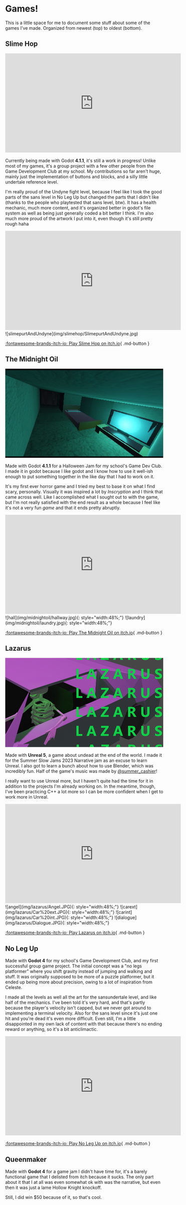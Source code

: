 # Games!
This is a little space for me to document some stuff about some of the games I've made. Organized from newest (top) to oldest (bottom).

## Slime Hop

<iframe width="560" height="315" src="https://www.youtube.com/embed/kn8intQOk7U?si=BOw7gl516ZqVdKj2" title="YouTube video player" frameborder="0" allow="accelerometer; autoplay; clipboard-write; encrypted-media; gyroscope; picture-in-picture; web-share" allowfullscreen></iframe>

Currently being made with Godot **4.1.1**, it's still a work in progress! Unlike most of my games, it's a group project with a few other people from the Game Development Club at my school. My contributions so far aren't huge, mainly just the implementation of buttons and blocks, and a silly little undertale reference level.

I'm really proud of the Undyne fight level, because I feel like I took the good parts of the sans level in No Leg Up but changed the parts that I didn't like (thanks to the people who playtested that sans level, btw). It has a health mechanic, much more content, and it's organized better in godot's file system as well as being just generally coded a bit better I think. I'm also much more proud of the artwork I put into it, even though it's still pretty rough haha

<iframe width="560" height="315" src="https://www.youtube.com/embed/zMh9ywE4fVI?si=XsNISW1SYRJICtf7" title="YouTube video player" frameborder="0" allow="accelerometer; autoplay; clipboard-write; encrypted-media; gyroscope; picture-in-picture; web-share" allowfullscreen></iframe>
![slimepurtAndUndyne](img/slimehop/SlimepurtAndUndyne.jpg)

[:fontawesome-brands-itch-io: Play Slime Hop on itch.io](https://piggyfriend.itch.io/slime-hop){ .md-button }

## The Midnight Oil
![oilbanner](img/midnightoil/midnightoil.JPG)

Made with Godot **4.1.1** for a Halloween Jam for my school's Game Dev Club. I made it in godot because I like godot and I know how to use it well-ish enough to put something together in the like day that I had to work on it.

It's my first ever horror game and I tried my best to base it on what I find scary, personally. Visually it was inspired a lot by *Inscryption* and I think that came across well. Like I accomplished what I sought out to with the game, but I'm not really satisfied with the end result as a whole because I feel like it's not a very fun *game* and that it ends pretty abruptly.

<iframe width="560" height="315" src="https://www.youtube.com/embed/Ck_h3ERMd_Y?si=M6t4vAvHFQ6Eirrz" title="YouTube video player" frameborder="0" allow="accelerometer; autoplay; clipboard-write; encrypted-media; gyroscope; picture-in-picture; web-share" allowfullscreen></iframe>
![hall](img/midnightoil/hallway.jpg){: style="width:48%;"}
![laundry](img/midnightoil/laundry.jpg){: style="width:48%;"}

[:fontawesome-brands-itch-io: Play The Midnight Oil on itch.io](https://jollista.itch.io/the-midnight-oil){ .md-button }

## Lazarus
![lazbanner](img/lazarus/LazarusBanner.png)

Made with **Unreal 5**, a game about undead at the end of the world. I made it for the Summer Slow Jams 2023 Narrative jam as an excuse to learn Unreal. I also got to learn a bunch about how to use Blender, which was incredibly fun. Half of the game's music was made by [@summer_cashier](https://twitter.com/summer_cashier)!

I really want to use Unreal more, but I haven't quite had the time for it in addition to the projects I'm already working on. In the meantime, though, I've been practicing C++ a lot more so I can be more confident when I get to work more in Unreal.

<iframe width="560" height="315" src="https://www.youtube.com/embed/BDJeg5kPOnU?si=TICUooPvmmgUeXGS" title="YouTube video player" frameborder="0" allow="accelerometer; autoplay; clipboard-write; encrypted-media; gyroscope; picture-in-picture; web-share" allowfullscreen></iframe>
![angel](img/lazarus/Angel.JPG){: style="width:48%;"}
![carext](img/lazarus/Car%20ext.JPG){: style="width:48%;"}
![carint](img/lazarus/Car%20int.JPG){: style="width:48%;"}
![dialogue](img/lazarus/Dialogue.JPG){: style="width:48%;"}

[:fontawesome-brands-itch-io: Play Lazarus on itch.io](https://jollista.itch.io/lazarus){ .md-button }

## No Leg Up
Made with **Godot 4** for my school's Game Development Club, and my first successful group game project. The initial concept was a "no legs platformer" where you shift gravity instead of jumping and walking and stuff. It was originally supposed to be more of a puzzle platformer, but it ended up being more about precision, owing to a lot of inspiration from Celeste. 

I made all the levels as well all the art for the sansundertale level, and like half of the mechanics. I've been told it's very hard, and that's partly because the player's velocity isn't capped, but we never got around to implementing a terminal velocity. Also for the sans level since it's just one hit and you're dead it's even more difficult. Even still, I'm a little disappointed in my own lack of content with that because there's no ending reward or anything, so it's a bit anticlimactic.

<iframe width="560" height="315" src="https://www.youtube.com/embed/uJvrjdpbtO0?si=29jeI6uWHHzhtDF-" title="YouTube video player" frameborder="0" allow="accelerometer; autoplay; clipboard-write; encrypted-media; gyroscope; picture-in-picture; web-share" allowfullscreen></iframe>

[:fontawesome-brands-itch-io: Play No Leg Up on itch.io](https://the64threalm.itch.io/no-leg-up){ .md-button }

## Queenmaker
Made with **Godot 4** for a game jam I didn't have time for, it's a barely functional game that I delisted from itch because it sucks. The only part about it that I at all was even somewhat ok with was the narrative, but even then it was just a lame Hollow Knight knockoff.

Still, I did win $50 because of it, so that's cool.